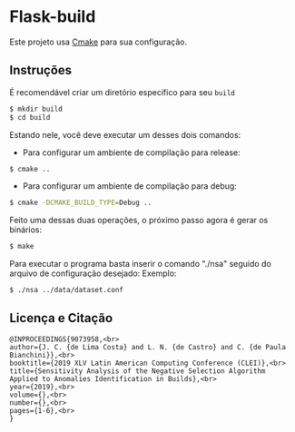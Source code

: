 # Flask-build

Este projeto usa [Cmake](www.cmake.org) para sua configuração.

## Instruções

É recomendável criar um diretório específico para seu `build`

```bash
$ mkdir build
$ cd build
```

Estando nele, você deve executar um desses dois comandos:

* Para configurar um ambiente de compilação para release:

```bash
$ cmake ..

```

* Para configurar um ambiente de compilação para debug:

```bash
$ cmake -DCMAKE_BUILD_TYPE=Debug ..

```

Feito uma dessas duas operações, o próximo passo agora é gerar os binários:


```bash
$ make
```

Para executar o programa basta inserir o comando "./nsa" seguido do arquivo de configuração desejado:
Exemplo:

```bash
$ ./nsa ../data/dataset.conf

```

## Licença e Citação

```
@INPROCEEDINGS{9073958,<br>
author={J. C. {de Lima Costa} and L. N. {de Castro} and C. {de Paula Bianchini}},<br>
booktitle={2019 XLV Latin American Computing Conference (CLEI)},<br>
title={Sensitivity Analysis of the Negative Selection Algorithm Applied to Anomalies Identification in Builds},<br>
year={2019},<br>
volume={},<br>
number={},<br>
pages={1-6},<br>
}
```
